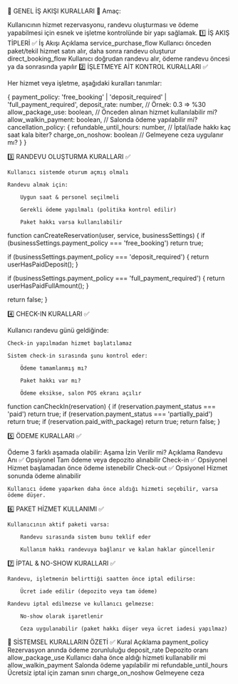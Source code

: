 🧭 GENEL İŞ AKIŞI KURALLARI
🎯 Amaç:

Kullanıcının hizmet rezervasyonu, randevu oluşturması ve ödeme yapabilmesi için esnek ve işletme kontrolünde bir yapı sağlamak.
1️⃣ İŞ AKIŞ TİPLERİ ✅
İş Akışı	Açıklama
service_purchase_flow	Kullanıcı önceden paket/tekil hizmet satın alır, daha sonra randevu oluşturur
direct_booking_flow	Kullanıcı doğrudan randevu alır, ödeme randevu öncesi ya da sonrasında yapılır
2️⃣ İŞLETMEYE AİT KONTROL KURALLARI ✅

Her hizmet veya işletme, aşağıdaki kuralları tanımlar:

{
  payment_policy: 'free_booking' | 'deposit_required' | 'full_payment_required',
  deposit_rate: number, // Örnek: 0.3 => %30
  allow_package_use: boolean,    // Önceden alınan hizmet kullanılabilir mi?
  allow_walkin_payment: boolean, // Salonda ödeme yapılabilir mi?
  cancellation_policy: {
    refundable_until_hours: number,  // İptal/iade hakkı kaç saat kala biter?
    charge_on_noshow: boolean        // Gelmeyene ceza uygulanır mı?
  }
}

3️⃣ RANDEVU OLUŞTURMA KURALLARI ✅

    Kullanıcı sistemde oturum açmış olmalı

    Randevu almak için:

        Uygun saat & personel seçilmeli

        Gerekli ödeme yapılmalı (politika kontrol edilir)

        Paket hakkı varsa kullanılabilir

function canCreateReservation(user, service, businessSettings) {
  if (businessSettings.payment_policy === 'free_booking') return true;

  if (businessSettings.payment_policy === 'deposit_required') {
    return userHasPaidDeposit();
  }

  if (businessSettings.payment_policy === 'full_payment_required') {
    return userHasPaidFullAmount();
  }

  return false;
}

4️⃣ CHECK-IN KURALLARI ✅

Kullanıcı randevu günü geldiğinde:

    Check-in yapılmadan hizmet başlatılamaz

    Sistem check-in sırasında şunu kontrol eder:

        Ödeme tamamlanmış mı?

        Paket hakkı var mı?

        Ödeme eksikse, salon POS ekranı açılır

function canCheckIn(reservation) {
  if (reservation.payment_status === 'paid') return true;
  if (reservation.payment_status === 'partially_paid') return true;
  if (reservation.paid_with_package) return true;
  return false;
}

5️⃣ ÖDEME KURALLARI ✅

Ödeme 3 farklı aşamada olabilir:
Aşama	İzin Verilir mi?	Açıklama
Randevu Anı	✅ Opsiyonel	Tam ödeme veya depozito alınabilir
Check-in	✅ Opsiyonel	Hizmet başlamadan önce ödeme istenebilir
Check-out	✅ Opsiyonel	Hizmet sonunda ödeme alınabilir

    Kullanıcı ödeme yaparken daha önce aldığı hizmeti seçebilir, varsa ödeme düşer.

6️⃣ PAKET HİZMET KULLANIMI ✅

    Kullanıcının aktif paketi varsa:

        Randevu sırasında sistem bunu teklif eder

        Kullanım hakkı randevuya bağlanır ve kalan haklar güncellenir

7️⃣ İPTAL & NO-SHOW KURALLARI ✅

    Randevu, işletmenin belirttiği saatten önce iptal edilirse:

        Ücret iade edilir (depozito veya tam ödeme)

    Randevu iptal edilmezse ve kullanıcı gelmezse:

        No-show olarak işaretlenir

        Ceza uygulanabilir (paket hakkı düşer veya ücret iadesi yapılmaz)

🔐 SİSTEMSEL KURALLARIN ÖZETİ ✅
Kural	Açıklama
payment_policy	Rezervasyon anında ödeme zorunluluğu
deposit_rate	Depozito oranı
allow_package_use	Kullanıcı daha önce aldığı hizmeti kullanabilir mi
allow_walkin_payment	Salonda ödeme yapılabilir mi
refundable_until_hours	Ücretsiz iptal için zaman sınırı
charge_on_noshow	Gelmeyene ceza